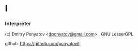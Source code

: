 # I
### Interpreter

(c) Dmitry Ponyatov <<dponyatov@gmail.com>> , GNU LesserGPL

github: https://github.com/ponyatov/I